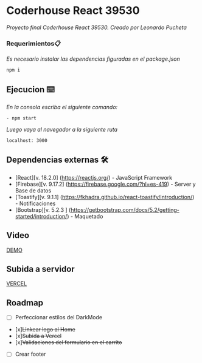 # Coderhouse React 39530

_Proyecto final Coderhouse React 39530. Creado por Leonardo Pucheta_

### Requerimientos📋

_Es necesario instalar las dependencias figuradas en el package.json_

```
npm i 
```
## Ejecucion ⌨️
_En la consola escriba el siguiente comando:_
```
- npm start
```
_Luego vaya al navegador a la siguiente ruta_
```
localhost: 3000
```
## Dependencias externas 🛠️

* [React][v. 18.2.0] (https://reactjs.org/) - JavaScript Framework
* [Firebase][v. 9.17.2] (https://firebase.google.com/?hl=es-419) - Server y Base de datos
* [Toastify][v. 9.1.1] (https://fkhadra.github.io/react-toastify/introduction/) - Notificaciones
* [Bootstrap][v. 5.2.3  ] (https://getbootstrap.com/docs/5.2/getting-started/introduction/) - Maquetado


    
## Video
 
[DEMO]()

## Subida a servidor
[VERCEL]()


## Roadmap

- [ ] Perfeccionar estilos del DarkMode
- [x]~~Linkear logo al Home~~
- [x]~~Subida a Vercel~~
- [x]~~Validaciones del formulario en el carrito~~
- [ ] Crear footer
